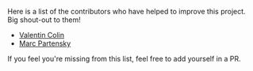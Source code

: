 Here is a list of the contributors who have helped to improve this project. Big shout-out to them!

- [Valentin Colin](https://github.com/ValentinColin)
- [Marc Partensky](https://github.com/MarcPartensky)

If you feel you're missing from this list, feel free to add yourself in a PR.
